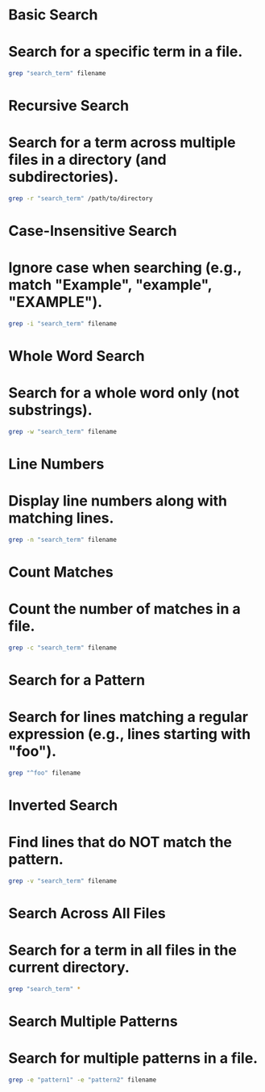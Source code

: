 # Basic Search

# Search for a specific term in a file.

```bash
grep "search_term" filename
```

# Recursive Search

# Search for a term across multiple files in a directory (and subdirectories).

```bash
grep -r "search_term" /path/to/directory
```

# Case-Insensitive Search

# Ignore case when searching (e.g., match "Example", "example", "EXAMPLE").

```bash
grep -i "search_term" filename
```

# Whole Word Search

# Search for a whole word only (not substrings).

```bash
grep -w "search_term" filename
```

# Line Numbers

# Display line numbers along with matching lines.

```bash
grep -n "search_term" filename
```

# Count Matches

# Count the number of matches in a file.

```bash
grep -c "search_term" filename
```

# Search for a Pattern

# Search for lines matching a regular expression (e.g., lines starting with "foo").

```bash
grep "^foo" filename
```

# Inverted Search

# Find lines that do NOT match the pattern.

```bash
grep -v "search_term" filename
```

# Search Across All Files

# Search for a term in all files in the current directory.

```bash
grep "search_term" *
```

# Search Multiple Patterns

# Search for multiple patterns in a file.

```bash
grep -e "pattern1" -e "pattern2" filename
```
